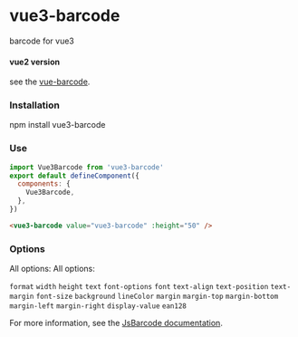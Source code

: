 # vue3-barcode

barcode for vue3

#### vue2 version

see the [vue-barcode](https://github.com/lindell/vue-barcode).

### Installation

npm install vue3-barcode

### Use

```javascript
import Vue3Barcode from 'vue3-barcode'
export default defineComponent({
  components: {
    Vue3Barcode,
  },
})
```

```html
<vue3-barcode value="vue3-barcode" :height="50" />
```

### Options

All options:
All options:

`format`
`width`
`height`
`text`
`font-options`
`font`
`text-align`
`text-position`
`text-margin`
`font-size`
`background`
`lineColor`
`margin`
`margin-top`
`margin-bottom`
`margin-left`
`margin-right`
`display-value`
`ean128`

For more information, see the [JsBarcode documentation](https://github.com/lindell/JsBarcode/wiki/Options).
